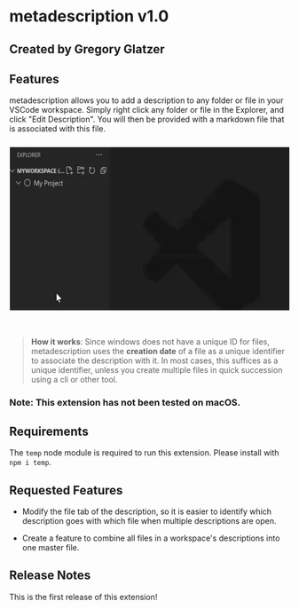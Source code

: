 # metadescription v1.0

## Created by Gregory Glatzer

## Features

metadescription allows you to add a description to any folder or file in your VSCode workspace. Simply right click any folder or file in the Explorer, and click "Edit Description". You will then be provided with a markdown file that is associated with this file.

<div style="text-align: center">
<img style="margin-bottom: 30px; margin-top: 10px; border: 1px solid white" width="592" height="294" src="https://raw.githubusercontent.com/g1776/metadescription/master/metadescriptionExample.gif">
</div>


> __How it works__: Since windows does not have a unique ID for files, metadescription uses the __creation date__ of a file as a unique identifier to associate the description with it. In most cases, this suffices as a unique identifier, unless you create multiple files in quick succession using a cli or other tool.

### __Note:__ This extension has not been tested on macOS.

## Requirements

The `temp` node module is required to run this extension. Please install with `npm i temp`.

## Requested Features

- Modify the file tab of the description, so it is easier to identify which description goes with which file when multiple descriptions are open.

- Create a feature to combine all files in a workspace's descriptions into one master file.

## Release Notes

This is the first release of this extension!